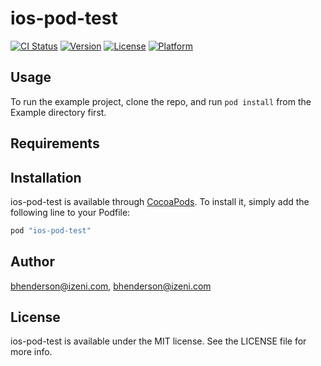 # ios-pod-test

[![CI Status](http://img.shields.io/travis/bhenderson@izeni.com/ios-pod-test.svg?style=flat)](https://travis-ci.org/bhenderson@izeni.com/ios-pod-test)
[![Version](https://img.shields.io/cocoapods/v/ios-pod-test.svg?style=flat)](http://cocoapods.org/pods/ios-pod-test)
[![License](https://img.shields.io/cocoapods/l/ios-pod-test.svg?style=flat)](http://cocoapods.org/pods/ios-pod-test)
[![Platform](https://img.shields.io/cocoapods/p/ios-pod-test.svg?style=flat)](http://cocoapods.org/pods/ios-pod-test)

## Usage

To run the example project, clone the repo, and run `pod install` from the Example directory first.

## Requirements

## Installation

ios-pod-test is available through [CocoaPods](http://cocoapods.org). To install
it, simply add the following line to your Podfile:

```ruby
pod "ios-pod-test"
```

## Author

bhenderson@izeni.com, bhenderson@izeni.com

## License

ios-pod-test is available under the MIT license. See the LICENSE file for more info.
